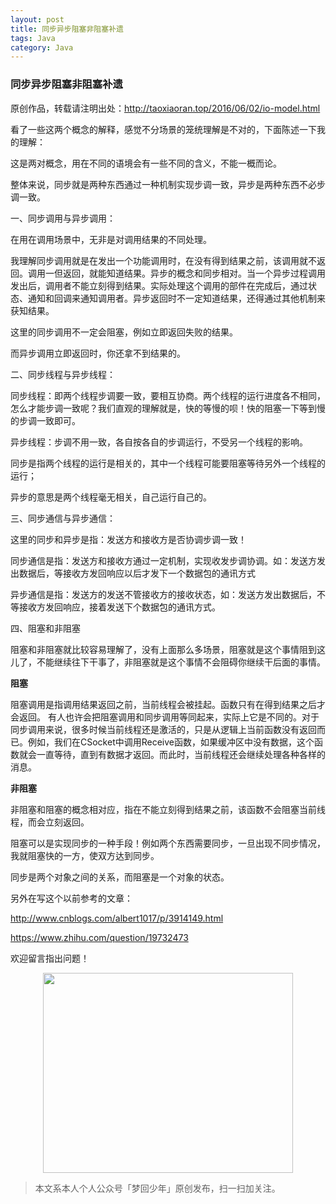 ```yaml
---
layout: post
title: 同步异步阻塞非阻塞补遗
tags: Java
category: Java
---
```


### 同步异步阻塞非阻塞补遗

原创作品，转载请注明出处：http://taoxiaoran.top/2016/06/02/io-model.html

看了一些这两个概念的解释，感觉不分场景的笼统理解是不对的，下面陈述一下我的理解：

这是两对概念，用在不同的语境会有一些不同的含义，不能一概而论。

整体来说，同步就是两种东西通过一种机制实现步调一致，异步是两种东西不必步调一致。

一、同步调用与异步调用：

在用在调用场景中，无非是对调用结果的不同处理。

我理解同步调用就是在发出一个功能调用时，在没有得到结果之前，该调用就不返回。调用一但返回，就能知道结果。异步的概念和同步相对。当一个异步过程调用发出后，调用者不能立刻得到结果。实际处理这个调用的部件在完成后，通过状态、通知和回调来通知调用者。异步返回时不一定知道结果，还得通过其他机制来获知结果。

这里的同步调用不一定会阻塞，例如立即返回失败的结果。

而异步调用立即返回时，你还拿不到结果的。

二、同步线程与异步线程：

同步线程：即两个线程步调要一致，要相互协商。两个线程的运行进度各不相同，怎么才能步调一致呢？我们直观的理解就是，快的等慢的呗！快的阻塞一下等到慢的步调一致即可。

异步线程：步调不用一致，各自按各自的步调运行，不受另一个线程的影响。

同步是指两个线程的运行是相关的，其中一个线程可能要阻塞等待另外一个线程的运行；

异步的意思是两个线程毫无相关，自己运行自己的。

三、同步通信与异步通信：

这里的同步和异步是指：发送方和接收方是否协调步调一致！

同步通信是指：发送方和接收方通过一定机制，实现收发步调协调。如：发送方发出数据后，等接收方发回响应以后才发下一个数据包的通讯方式

异步通信是指：发送方的发送不管接收方的接收状态，如：发送方发出数据后，不等接收方发回响应，接着发送下个数据包的通讯方式。

四、阻塞和非阻塞

阻塞和非阻塞就比较容易理解了，没有上面那么多场景，阻塞就是这个事情阻到这儿了，不能继续往下干事了，非阻塞就是这个事情不会阻碍你继续干后面的事情。

**阻塞**

阻塞调用是指调用结果返回之前，当前线程会被挂起。函数只有在得到结果之后才会返回。
有人也许会把阻塞调用和同步调用等同起来，实际上它是不同的。对于同步调用来说，很多时候当前线程还是激活的，只是从逻辑上当前函数没有返回而已。例如，我们在CSocket中调用Receive函数，如果缓冲区中没有数据，这个函数就会一直等待，直到有数据才返回。而此时，当前线程还会继续处理各种各样的消息。

**非阻塞**

非阻塞和阻塞的概念相对应，指在不能立刻得到结果之前，该函数不会阻塞当前线程，而会立刻返回。

阻塞可以是实现同步的一种手段！例如两个东西需要同步，一旦出现不同步情况，我就阻塞快的一方，使双方达到同步。

同步是两个对象之间的关系，而阻塞是一个对象的状态。

另外在写这个以前参考的文章：

http://www.cnblogs.com/albert1017/p/3914149.html 

https://www.zhihu.com/question/19732473

欢迎留言指出问题！

<div align="center">
<img src="http://7xlkoc.com1.z0.glb.clouddn.com/qrcodenew.jpg" width="400" height="320" />
</div>

> 本文系本人个人公众号「梦回少年」原创发布，扫一扫加关注。